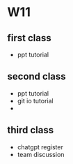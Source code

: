# W11

## first class

- ppt tutorial

## second class

- ppt tutorial
- git io tutorial
- 

## third class
- chatgpt register
- team discussion
